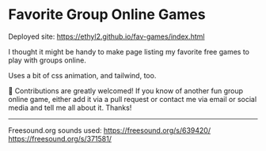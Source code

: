 # Favorite Group Online Games

Deployed site: https://ethyl2.github.io/fav-games/index.html

I thought it might be handy to make page listing my favorite free games to play with groups online.

Uses a bit of css animation, and tailwind, too.

🫶 Contributions are greatly welcomed! If you know of another fun group online game, either add it via a pull request or contact me via email or social media and tell me all about it. Thanks!


-----

Freesound.org sounds used:
https://freesound.org/s/639420/
https://freesound.org/s/371581/
